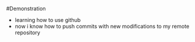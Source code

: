 #Demonstration

- learning how to use github
- now i know how to push commits with new modifications to my remote repository 
